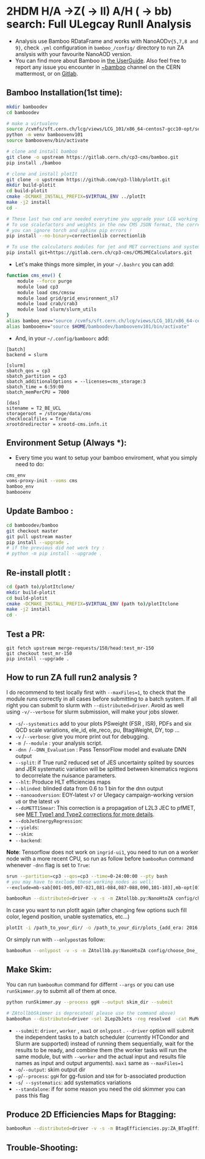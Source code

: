 # 2HDM H/A ->Z( -> ll) A/H ( -> bb) search: Full ULegcay RunII Analysis
- Analysis use Bamboo RDataFrame and works with NanoAODv``{5,7,8 and 9}``, check ``.yml`` configuration in ``bamboo_/config/`` directory to run ZA anslysis with your favourite NanoAOD version. 
- You can find more about Bamboo in [the UserGuide](https://bamboo-hep.readthedocs.io/en/latest/index.html). Also feel free to report any issue you encounter in [~bamboo](https://mattermost.web.cern.ch/cms-exp/channels/bamboo) channel on the CERN mattermost, or on [Gitlab](https://gitlab.cern.ch/cp3-cms/bamboo/-/issues).

## Bamboo Installation(1st time):
```bash
mkdir bamboodev
cd bamboodev

# make a virtualenv
source /cvmfs/sft.cern.ch/lcg/views/LCG_101/x86_64-centos7-gcc10-opt/setup.sh
python -m venv bamboovenv101
source bamboovenv/bin/activate

# clone and install bamboo
git clone -o upstream https://gitlab.cern.ch/cp3-cms/bamboo.git
pip install ./bamboo

# clone and install plotIt
git clone -o upstream https://github.com/cp3-llbb/plotIt.git
mkdir build-plotit
cd build-plotit
cmake -DCMAKE_INSTALL_PREFIX=$VIRTUAL_ENV ../plotIt
make -j2 install
cd -

# These last two cmd are needed everytime you upgrade your LCG working version! 
# To use scalefactors and weights in the new CMS JSON format, the correctionlib package should be installed with
# you can ignore torch and sphinx pip errors !
pip install --no-binary=correctionlib correctionlib

# To use the calculators modules for jet and MET corrections and systematic variations
pip install git+https://gitlab.cern.ch/cp3-cms/CMSJMECalculators.git
```
- Let's make things more simpler, in your ``~/.bashrc`` you can add:
```bash
function cms_env() {
    module --force purge
    module load cp3
    module load cms/cmssw
    module load grid/grid_environment_sl7
    module load crab/crab3
    module load slurm/slurm_utils
}
alias bamboo_env="source /cvmfs/sft.cern.ch/lcg/views/LCG_101/x86_64-centos7-gcc10-opt/setup.sh"
alias bambooenv="source $HOME/bamboodev/bamboovenv101/bin/activate"
```
- And, in your ``~/.config/bamboorc`` add:
```
[batch]
backend = slurm

[slurm]
sbatch_qos = cp3
sbatch_partition = cp3
sbatch_additionalOptions = --licenses=cms_storage:3
sbatch_time = 6:59:00
sbatch_memPerCPU = 7000

[das]
sitename = T2_BE_UCL
storageroot = /storage/data/cms
checklocalfiles = True
xrootdredirector = xrootd-cms.infn.it
```
## Environment Setup (Always *):
- Every time you want to setup your bamboo enviroment, what you simply need to do:
```bash
cms_env
voms-proxy-init --voms cms
bamboo_env
bambooenv
```
## Update Bamboo :
```bash
cd bamboodev/bamboo
git checkout master
git pull upstream master
pip install --upgrade . 
# if the previous did not work try : 
# python -m pip install --upgrade .
```
## Re-install plotIt :
```bash
cd (path to)/plotItclone/
mkdir build-plotit
cd build-plotit
cmake -DCMAKE_INSTALL_PREFIX=$VIRTUAL_ENV (path to)/plotItclone
make -j2 install
cd -
```
## Test a PR:
```
git fetch upstream merge-requests/150/head:test_mr-150 
git checkout test_mr-150
pip install --upgrade .
```
## How to run ZA full run2 analysis ?
I do recommend to test locally first with ``--maxFiles=1``,  to check that the module runs correctly in all cases before submitting to a batch system. If all right you can submit to slurm with ``--distributed=driver``. Avoid as well using ``-v/--verbose`` for slurm submission, will make your jobs slower.
- ``-s``/``--systematics`` add to your plots PSweight (FSR , ISR), PDFs and six QCD scale variations, ele_id, ele_reco, pu, BtagWeight, DY, top ...
- ``-v`` /``--verbose``: give you more print out for debugging. 
- ``-m ``/``--module``    : your analysis script.
- ``-dnn ``/``--DNN_Evaluation`` : Pass TensorFlow model and evaluate DNN output
- ``--split``: if True run2 reduced set of JES uncertainty splited by sources and JER systematic variation will be splitted between kinematics regions to decorrelate the nuisance parameters.
- ``--hlt``: Produce HLT efficiencies maps
- ``--blinded``: blinded data from 0.6 to 1 bin for the dnn output 
- ``--nanoaodversion``: EOY-latest ``v7`` or Ulegacy campaign-working version ``v8`` or the latest ``v9``
- ``--doMETT1Smear``:  This correction is a propagation of L2L3 JEC to pfMET, see [MET Type1 and Type2 corrections for more details](https://twiki.cern.ch/twiki/bin/view/CMS/METType1Type2Formulae#3_The_Type_I_correction).
- ``--dobJetEnergyRegression``:
- ``--yields``:
- ``--skim``:
- ``--backend``:

**Note**: Tensorflow does not work on ``ingrid-ui1``, you need to run on a worker node with a more recent CPU, so run as follow before ``bambooRun`` command whenever ``-dnn`` flag is set to ``True``:
```bash
srun --partition=cp3 --qos=cp3 --time=0-24:00:00 --pty bash 
# you may have to exclude these working nodes as well: 
--exclude=mb-sab[001-005,007-021,081-084,087-088,090,101-103],mb-opt[015-018,021,024-025,031,042,051-052,054,056-064,067-079,111,114-116],mb-ivy[201-208,211-212,214-217,219,220-222,224-227],mb-wes[001-002,003,005-019,021-051,053-055,057-074,076-086,251-252],mb-sky013,mb-neh[070,201-209,211-212]
```
```bash
bambooRun --distributed=driver -v -s -m ZAtollbb.py:NanoHtoZA config/choose_One_.yml -o ~/path_to_your_Output_dir/
```
In case you want to run plotIt again (after changing few options such fill color, legend position, unable systematics, etc...)
```bash
plotIt -i /path_to_your_dir/ -o /path_to_your_dir/plots_{add_era: 2016, 2017 or 2018} -y -e era /path_to_your_Output_dir/plots.yml
```
Or simply run with ``--onlypost``as follow:
```bash
bambooRun --onlypost -v -s -m ZAtollbb.py:NanoHtoZA config/choose_One_.yml -o ~/path_to_your_Output_dir/
```
## Make Skim:
You can run ``bambooRun`` command for differnt ``--args`` or you can use ``runSkimmer.py`` to submit all of them at once.
```bash
python runSkimmer.py --process ggH --output skim_dir --submit 

# ZAtollbbSkimmer is deprecated( please use the command above) 
bambooRun --distributed=driver -sel 2Lep2bJets -reg resolved  -cat MuMu -Tag DeepFlavour -wp M -proc ggH -s -m ZAtollbbSkimmer.py:Skimedtree_NanoHtoZA config/*.yml -o ~/path_to_your_Output_dir/
```
- ``--submit``: ``driver``, ``worker`` , ``max1`` or ``onlypost`` . ``--driver`` option will submit the independent tasks to a batch scheduler (currently HTCondor and Slurm are supported) instead of running them sequentially, wait for the results to be ready, and combine them (the worker tasks will run the same module, but with ``--worker`` and the actual input and results file names as input and output arguments). ``max1`` same as ``--maxFiles=1``
- ``-o``/``--output``:  skim output dir 
- ``-p``/``--process``: ``ggH`` for gg-fusion and ``bbH`` for b-associated production 
- ``-s``/`` --systematics``: add systematics variations 
- ``--standalone``: if for some reason you need the old skimmer you can pass this flag 

## Produce 2D Efficiencies Maps for Btagging: 
```bash
bambooRun --distributed=driver -v -s -m BtagEfficiencies.py:ZA_BTagEfficiencies config/mc.yml -o outputdir
```
## Trouble-Shooting:
